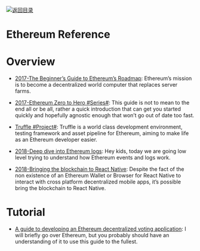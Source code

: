 [![返回目录](https://parg.co/UGo)](https://github.com/wxyyxc1992/Awesome-Links)

# Ethereum Reference

# Overview

* [2017-The Beginner’s Guide to Ethereum’s Roadmap](https://parg.co/U3v): Ethereum’s mission is to become a decentralized world computer that replaces server farms.

* [2017-Ethereum Zero to Hero #Series#](https://parg.co/URV): This guide is not to mean to the end all or be all, rather a quick introduction that can get you started quickly and hopefully agnostic enough that won’t go out of date too fast.

- [Truffle #Project#](http://truffleframework.com/docs/): Truffle is a world class development environment, testing framework and asset pipeline for Ethereum, aiming to make life as an Ethereum developer easier.

- [2018-Deep dive into Ethereum logs](https://parg.co/UMB): Hey kids, today we are going low level trying to understand how Ethereum events and logs work.

- [2018-Bringing the blockchain to React Native](https://parg.co/UXf): Despite the fact of the non existence of an Ethereum Wallet or Browser for React Native to interact with cross platform decentralized mobile apps, it’s possible bring the blockchain to React Native.

# Tutorial

* [A guide to developing an Ethereum decentralized voting application](https://medium.freecodecamp.org/developing-an-ethereum-decentralized-voting-application-a99de24992d9):  I will briefly go over Ethereum, but you probably should have an understanding of it to use this guide to the fullest.

